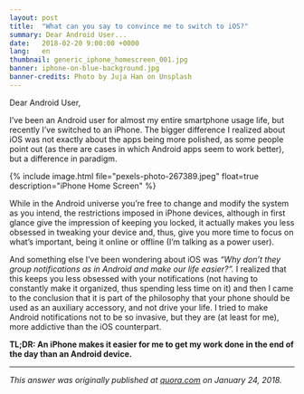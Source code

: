 ```yaml
---
layout: post
title:  "What can you say to convince me to switch to iOS?"
summary: Dear Android User...
date:   2018-02-20 9:00:00 +0000
lang:   en
thumbnail: generic_iphone_homescreen_001.jpg
banner: iphone-on-blue-background.jpg
banner-credits: Photo by Juja Han on Unsplash
---
```


Dear Android User,

I’ve been an Android user for almost my entire smartphone usage life, but recently I’ve switched to an iPhone. The bigger difference I realized about iOS was not exactly about the apps being more polished, as some people point out (as there are cases in which Android apps seem to work better), but a difference in paradigm.

{% include image.html file="pexels-photo-267389.jpeg" float=true description="iPhone Home Screen" %}

While in the Android universe you’re free to change and modify the system as you intend, the restrictions imposed in iPhone devices, although in first glance give the impression of keeping you locked, it actually makes you less obsessed in tweaking your device and, thus, give you more time to focus on what’s important, being it online or offline (I’m talking as a power user).

And something else I’ve been wondering about iOS was _“Why don’t they group notifications as in Android and make our life easier?”._ I realized that this keeps you less obsessed with your notifications (not having to constantly make it organized, thus spending less time on it) and then I came to the conclusion that it is part of the philosophy that your phone should be used as an auxiliary accessory, and not drive your life. I tried to make Android notifications not to be so invasive, but they are (at least for me), more addictive than the iOS counterpart.

**TL;DR: An iPhone makes it easier for me to get my work done in the end of the day than an Android device.**

---

_This answer was originally published at [quora.com](https://www.quora.com/Im-an-Android-user-and-have-been-for-a-number-of-years-What-can-you-say-to-convince-me-to-switch-to-iOS/answer/Italo-Lelis?share=ae071f0c&srid=hRanb[) on January 24, 2018._
